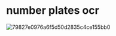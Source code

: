 # number plates ocr
![79827e0976a6f5d50d2835c4ce155bb0](https://github.com/IgorZorkov/number-plates-ocr/assets/30768306/773a7844-fb14-47a9-8697-31d15a8a590d)

